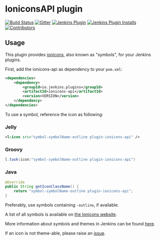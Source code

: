 IoniconsAPI plugin
==============================
[![Build Status](https://ci.jenkins.io/buildStatus/icon?job=Plugins/ionicons-api-plugin/main)](https://ci.jenkins.io/job/plugins/job/ionicons-api-plugin/)
[![Gitter](https://badges.gitter.im/jenkinsci/ux-sig.svg)](https://gitter.im/jenkinsci/ux-sig?utm_source=badge&utm_medium=badge&utm_campaign=pr-badge)
[![Jenkins Plugin](https://img.shields.io/jenkins/plugin/v/ionicons-api-plugin.svg)](https://plugins.jenkins.io/ionicons-api-plugin/)
[![Jenkins Plugin Installs](https://img.shields.io/jenkins/plugin/i/ionicons-api-plugin.svg?color=blue)](https://plugins.jenkins.io/ionicons-api-plugin/)
[![Contributors](https://img.shields.io/github/contributors/jenkinsci/ionicons-api-plugin.svg)](https://github.com/jenkinsci/ionicons-api-plugin/graphs/contributors)

## Usage

This plugin provides [ionicons](https://ionic.io/ionicons), also known as "symbols", for your Jenkins plugins.

First, add the ionicons-api as dependency to your `pom.xml`:

```xml
<dependencies>
    <dependency>
        <groupId>io.jenkins.plugins</groupId>
        <artifactId>ionicons-api</artifactId>
        <version>VERSION</version>
    </dependency>
</dependencies>
```

To use a symbol, reference the icon as following:

### Jelly
```xml
<l:icon src="symbol-symbolName-outline plugin-ionicons-api" />
```

### Groovy
```groovy
l.task(icon:"symbol-symbolName-outline plugin-ionicons-api")
```

### Java

```java
@Override
public String getIconClassName() {
    return "symbol-symbolName-outline plugin-ionicons-api";
}
```

Preferably, use symbols containing `-outline`, if available.

A list of all symbols is available on [the Ionicons website](https://ionic.io/ionicons).

More information about symbols and themes in Jenkins can be found [here](https://weekly.ci.jenkins.io/design-library/Symbols/).

If an icon is not theme-able, please raise an [issue](https://github.com/jenkinsci/ionicons-api-plugin/issues/new/choose).

